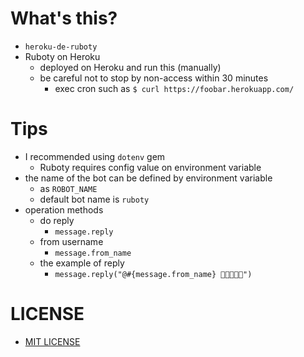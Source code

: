 # What's this?
- `heroku-de-ruboty`
- Ruboty on Heroku
    - deployed on Heroku and run this (manually)
    - be careful not to stop by non-access within 30 minutes
        - exec cron such as `$ curl https://foobar.herokuapp.com/`

# Tips
- I recommended using `dotenv` gem
    - Ruboty requires config value on environment variable
- the name of the bot can be defined by environment variable
    - as `ROBOT_NAME`
    - default bot name is `ruboty`
- operation methods
    - do reply
        - `message.reply`
    - from username
        - `message.from_name`
    - the example of reply
        - `message.reply("@#{message.from_name} 🍻🍻🍻🍻🍻")`

# LICENSE
- [MIT LICENSE](LICENSE)
